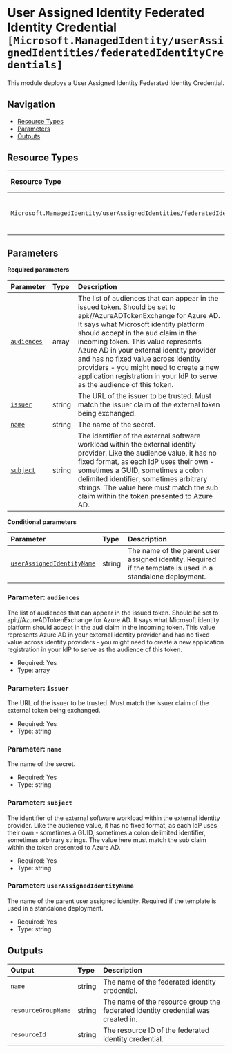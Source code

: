 # User Assigned Identity Federated Identity Credential `[Microsoft.ManagedIdentity/userAssignedIdentities/federatedIdentityCredentials]`

This module deploys a User Assigned Identity Federated Identity Credential.

## Navigation

- [Resource Types](#Resource-Types)
- [Parameters](#Parameters)
- [Outputs](#Outputs)

## Resource Types

| Resource Type | API Version | References |
| :-- | :-- | :-- |
| `Microsoft.ManagedIdentity/userAssignedIdentities/federatedIdentityCredentials` | 2024-11-30 | <ul style="padding-left: 0px;"><li>[AzAdvertizer](https://www.azadvertizer.net/azresourcetypes/microsoft.managedidentity_userassignedidentities_federatedidentitycredentials.html)</li><li>[Template reference](https://learn.microsoft.com/en-us/azure/templates/Microsoft.ManagedIdentity/2024-11-30/userAssignedIdentities/federatedIdentityCredentials)</li></ul> |

## Parameters

**Required parameters**

| Parameter | Type | Description |
| :-- | :-- | :-- |
| [`audiences`](#parameter-audiences) | array | The list of audiences that can appear in the issued token. Should be set to api://AzureADTokenExchange for Azure AD. It says what Microsoft identity platform should accept in the aud claim in the incoming token. This value represents Azure AD in your external identity provider and has no fixed value across identity providers - you might need to create a new application registration in your IdP to serve as the audience of this token. |
| [`issuer`](#parameter-issuer) | string | The URL of the issuer to be trusted. Must match the issuer claim of the external token being exchanged. |
| [`name`](#parameter-name) | string | The name of the secret. |
| [`subject`](#parameter-subject) | string | The identifier of the external software workload within the external identity provider. Like the audience value, it has no fixed format, as each IdP uses their own - sometimes a GUID, sometimes a colon delimited identifier, sometimes arbitrary strings. The value here must match the sub claim within the token presented to Azure AD. |

**Conditional parameters**

| Parameter | Type | Description |
| :-- | :-- | :-- |
| [`userAssignedIdentityName`](#parameter-userassignedidentityname) | string | The name of the parent user assigned identity. Required if the template is used in a standalone deployment. |

### Parameter: `audiences`

The list of audiences that can appear in the issued token. Should be set to api://AzureADTokenExchange for Azure AD. It says what Microsoft identity platform should accept in the aud claim in the incoming token. This value represents Azure AD in your external identity provider and has no fixed value across identity providers - you might need to create a new application registration in your IdP to serve as the audience of this token.

- Required: Yes
- Type: array

### Parameter: `issuer`

The URL of the issuer to be trusted. Must match the issuer claim of the external token being exchanged.

- Required: Yes
- Type: string

### Parameter: `name`

The name of the secret.

- Required: Yes
- Type: string

### Parameter: `subject`

The identifier of the external software workload within the external identity provider. Like the audience value, it has no fixed format, as each IdP uses their own - sometimes a GUID, sometimes a colon delimited identifier, sometimes arbitrary strings. The value here must match the sub claim within the token presented to Azure AD.

- Required: Yes
- Type: string

### Parameter: `userAssignedIdentityName`

The name of the parent user assigned identity. Required if the template is used in a standalone deployment.

- Required: Yes
- Type: string

## Outputs

| Output | Type | Description |
| :-- | :-- | :-- |
| `name` | string | The name of the federated identity credential. |
| `resourceGroupName` | string | The name of the resource group the federated identity credential was created in. |
| `resourceId` | string | The resource ID of the federated identity credential. |
